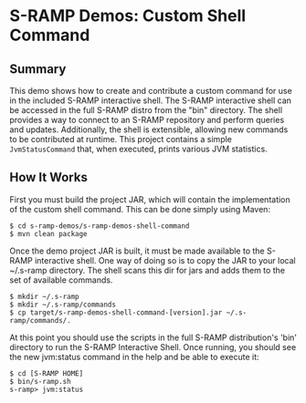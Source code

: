 # S-RAMP Demos: Custom Shell Command

## Summary

This demo shows how to create and contribute a custom command for use in the included
S-RAMP interactive shell.  The S-RAMP interactive shell can be accessed in the full S-RAMP distro
from the "bin" directory.  The shell provides a way to connect to an S-RAMP repository
and perform queries and updates.  Additionally, the shell is extensible, allowing new
commands to be contributed at runtime.  This project contains a simple `JvmStatusCommand` that,
when executed, prints various JVM statistics.

## How It Works

First you must build the project JAR, which will contain the implementation of the 
custom shell command.  This can be done simply using Maven:

    $ cd s-ramp-demos/s-ramp-demos-shell-command
    $ mvn clean package

Once the demo project JAR is built, it must be made available to the S-RAMP interactive shell.  One way of doing
so is to copy the JAR to your local ~/.s-ramp directory.  The shell scans
this dir for jars and adds them to the set of available commands.

    $ mkdir ~/.s-ramp
    $ mkdir ~/.s-ramp/commands
    $ cp target/s-ramp-demos-shell-command-[version].jar ~/.s-ramp/commands/.

At this point you should use the scripts in the full S-RAMP distribution's 'bin' directory to run 
the S-RAMP Interactive Shell.  Once running, you should see the new jvm:status command
in the help and be able to execute it:

    $ cd [S-RAMP HOME]
    $ bin/s-ramp.sh
    s-ramp> jvm:status
